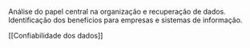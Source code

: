 Análise do papel central na organização e recuperação de dados.
Identificação dos benefícios para empresas e sistemas de informação.

[[Confiabilidade dos dados]]
